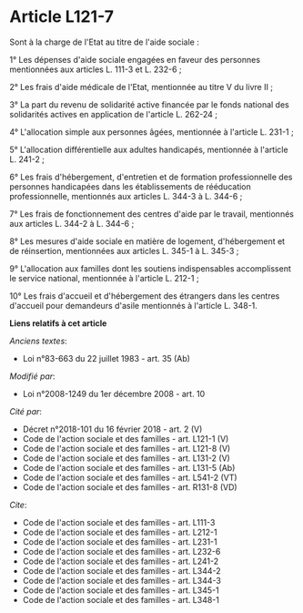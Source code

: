 # Article L121-7

Sont à la charge de l'Etat au titre de l'aide sociale : 

1° Les dépenses d'aide sociale engagées en faveur des personnes mentionnées aux articles L. 111-3 et L. 232-6 ; 

2° Les frais d'aide médicale de l'Etat, mentionnée au titre V du livre II ; 

3° La part du revenu de solidarité active financée par le fonds national des solidarités actives en application de l'article
L. 262-24 ; 

4° L'allocation simple aux personnes âgées, mentionnée à l'article L. 231-1 ; 

5° L'allocation différentielle aux adultes handicapés, mentionnée à l'article L. 241-2 ; 

6° Les frais d'hébergement, d'entretien et de formation professionnelle des personnes handicapées dans les établissements de
rééducation professionnelle, mentionnés aux articles L. 344-3 à L. 344-6 ; 

7° Les frais de fonctionnement des centres d'aide par le travail, mentionnés aux articles L. 344-2 à L. 344-6 ; 

8° Les mesures d'aide sociale en matière de logement, d'hébergement et de réinsertion, mentionnées aux articles L. 345-1 à L.
345-3 ; 

9° L'allocation aux familles dont les soutiens indispensables accomplissent le service national, mentionnée à l'article L.
212-1 ; 

10° Les frais d'accueil et d'hébergement des étrangers dans les centres d'accueil pour demandeurs d'asile mentionnés à
l'article L. 348-1.

**Liens relatifs à cet article**

_Anciens textes_:

  - Loi n°83-663 du 22 juillet 1983 - art. 35 (Ab)

_Modifié par_:

  - Loi n°2008-1249 du 1er décembre 2008 - art. 10

_Cité par_:

  - Décret n°2018-101 du 16 février 2018 - art. 2 (V)
  - Code de l'action sociale et des familles - art. L121-1 (V)
  - Code de l'action sociale et des familles - art. L121-8 (V)
  - Code de l'action sociale et des familles - art. L131-2 (V)
  - Code de l'action sociale et des familles - art. L131-5 (Ab)
  - Code de l'action sociale et des familles - art. L541-2 (VT)
  - Code de l'action sociale et des familles - art. R131-8 (VD)

_Cite_:

  - Code de l'action sociale et des familles - art. L111-3
  - Code de l'action sociale et des familles - art. L212-1
  - Code de l'action sociale et des familles - art. L231-1
  - Code de l'action sociale et des familles - art. L232-6
  - Code de l'action sociale et des familles - art. L241-2
  - Code de l'action sociale et des familles - art. L344-2
  - Code de l'action sociale et des familles - art. L344-3
  - Code de l'action sociale et des familles - art. L345-1
  - Code de l'action sociale et des familles - art. L348-1
